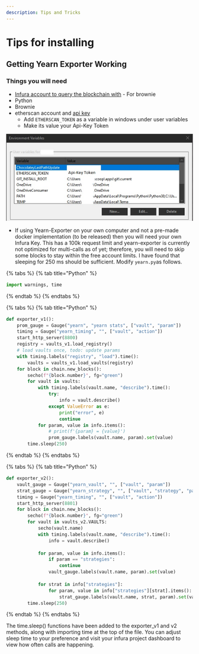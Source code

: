 ```yaml
---
description: Tips and Tricks
---
```


# Tips for installing

## Getting Yearn Exporter Working

### Things you will need

* [Infura account to query the blockchain with](https://infura.io/login) - For brownie
* Python
* Brownie
* etherscan account and [api key](https://etherscan.io/myapikey)
  * Add `ETHERSCAN_TOKEN` as a variable in windows under user variables
  * Make its value your Api-Key Token

![](.gitbook/assets/envirvari.jpg)

* If using Yearn-Exporter on your own computer and not a pre-made docker implementation \(to be released\) then you will need your own Infura Key. This has a 100k request limit and yearn-exporter is currently not optimized for multi-calls as of yet; therefore, you will need to skip some blocks to stay within the free account limits. I have found that sleeping for 250 ms should be sufficient. Modify `yearn.py`as follows.

{% tabs %}
{% tab title="Python" %}
```python
import warnings, time
```
{% endtab %}
{% endtabs %}

{% tabs %}
{% tab title="Python" %}
```python
def exporter_v1():
    prom_gauge = Gauge("yearn", "yearn stats", ["vault", "param"])
    timing = Gauge("yearn_timing", "", ["vault", "action"])
    start_http_server(8800)
    registry = vaults_v1.load_registry()
    # load vaults once, todo: update params
    with timing.labels("registry", "load").time():
        vaults = vaults_v1.load_vaults(registry)
    for block in chain.new_blocks():
        secho(f"{block.number}", fg="green")
        for vault in vaults:
            with timing.labels(vault.name, "describe").time():
                try:
                    info = vault.describe()
                except ValueError as e:
                    print("error", e)
                    continue
            for param, value in info.items():
                # print(f'{param} = {value}')
                prom_gauge.labels(vault.name, param).set(value)
        time.sleep(250)
```
{% endtab %}
{% endtabs %}

{% tabs %}
{% tab title="Python" %}
```python
def exporter_v2():
    vault_gauge = Gauge("yearn_vault", "", ["vault", "param"])
    strat_gauge = Gauge("yearn_strategy", "", ["vault", "strategy", "param"])
    timing = Gauge("yearn_timing", "", ["vault", "action"])
    start_http_server(8801)
    for block in chain.new_blocks():
        secho(f"{block.number}", fg="green")
        for vault in vaults_v2.VAULTS:
            secho(vault.name)
            with timing.labels(vault.name, "describe").time():
                info = vault.describe()

            for param, value in info.items():
                if param == "strategies":
                    continue
                vault_gauge.labels(vault.name, param).set(value)

            for strat in info["strategies"]:
                for param, value in info["strategies"][strat].items():
                    strat_gauge.labels(vault.name, strat, param).set(value)
        time.sleep(250)
```
{% endtab %}
{% endtabs %}

The time.sleep\(\) functions have been added to the exporter\_v1 and v2 methods, along with importing time at the top of the file. You can adjust sleep time to your preference and visit your infura project dashboard to view how often calls are happening. 

